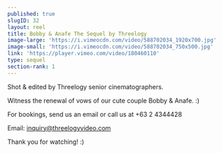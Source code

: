 ```yaml
---
published: true
slugID: 32
layout: reel
title: Bobby & Anafe The Sequel by Threelogy
image-large: 'https://i.vimeocdn.com/video/588702034_1920x700.jpg'
image-small: 'https://i.vimeocdn.com/video/588702034_750x500.jpg'
link: 'https://player.vimeo.com/video/180460110'
type: sequel
section-rank: 1
---
```

Shot & edited by Threelogy senior cinematographers. 

Witness the renewal of vows of our cute couple Bobby & Anafe. :) 

For bookings, send us an email or call us at +63 2 4344428

Email: inquiry@threelogyvideo.com

Thank you for watching! :)